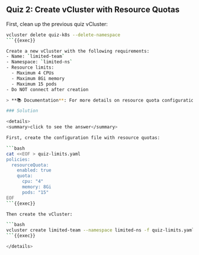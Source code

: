 ## Quiz 2: Create vCluster with Resource Quotas

First, clean up the previous quiz vCluster:

```bash
vcluster delete quiz-k8s --delete-namespace
```{{exec}}

Create a new vCluster with the following requirements:
- Name: `limited-team`
- Namespace: `limited-ns`
- Resource limits:
  - Maximum 4 CPUs
  - Maximum 8Gi memory
  - Maximum 15 pods
- Do NOT connect after creation

> **📚 Documentation**: For more details on resource quota configuration, see [vCluster Resource Quota Policies](https://www.vcluster.com/docs/vcluster/configure/vcluster-yaml/policies/resource-quota)

### Solution

<details>
<summary>click to see the answer</summary>

First, create the configuration file with resource quotas:

```bash
cat <<EOF > quiz-limits.yaml
policies:
  resourceQuota:
    enabled: true
    quota:
      cpu: "4"
      memory: 8Gi
      pods: "15"
EOF
```{{exec}}

Then create the vCluster:

```bash
vcluster create limited-team --namespace limited-ns -f quiz-limits.yaml --connect=false
```{{exec}}

</details>